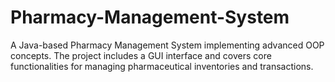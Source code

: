 # Pharmacy-Management-System
A Java-based Pharmacy Management System implementing advanced OOP concepts. The project includes a GUI interface and covers core functionalities for managing pharmaceutical inventories and transactions.

